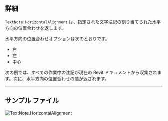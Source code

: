 ## 詳細
`TextNote.HorizontalAlignment` は、指定された文字注記の割り当てられた水平方向の位置合わせを返します。

水平方向の位置合わせオプションは次のとおりです。
- 右
- 左
- 中心

次の例では、すべての作業中の注記が現在の Revit ドキュメントから収集されます。次に、水平方向の位置合わせの値が返されます。

___
## サンプル ファイル

![TextNote.HorizontalAlignment](./Revit.Elements.TextNote.HorizontalAlignment_img.jpg)
